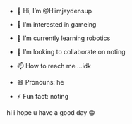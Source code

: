 - 👋 Hi, I’m @Hiimjaydensup
- 👀 I’m interested in gameing
- 🌱 I’m currently learning robotics
- 💞️ I’m looking to collaborate on noting
  
- 📫 How to reach me ...idk
- 😄 Pronouns: he
- ⚡ Fun fact: noting

<!---
Hiimjaydensup/Hiimjaydensup is a ✨ special ✨ repository because its `README.md` (this file) appears on your GitHub profile.
You can click the Preview link to take a look at your changes.
--->
hi i hope u have a good day 😁
